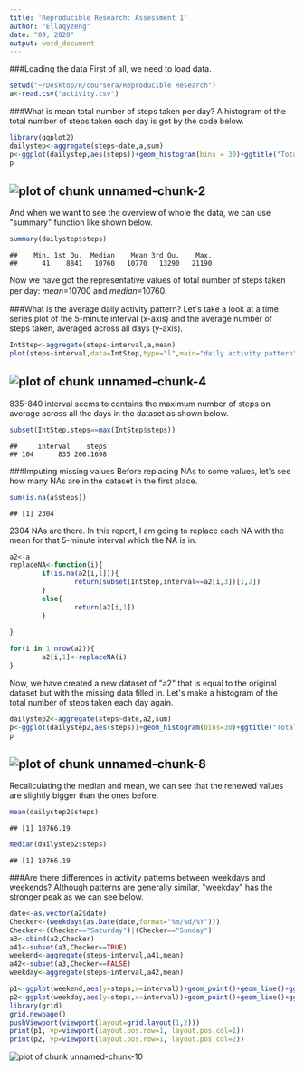 ```yaml
---
title: 'Reproducible Research: Assessment 1'
author: "Ellaqyzeng"
date: "09, 2020"
output: word_document
---
```

###Loading the data
First of all, we need to load data.

```r
setwd("~/Desktop/R/coursera/Reproducible Research")
a<-read.csv("activity.csv")
```
###What is mean total number of steps taken per day?
A histogram of the total number of steps taken each day is got by the code below.

```r
library(ggplot2)
dailystep<-aggregate(steps~date,a,sum)
p<-ggplot(dailystep,aes(steps))+geom_histogram(bins = 30)+ggtitle("Total number of steps taken per day")
p
```

![plot of chunk unnamed-chunk-2](figure/unnamed-chunk-2-1.png)
------------------------
And when we want to see the overview of whole the data, we can use "summary" function like shown below.

```r
summary(dailystep$steps)
```

```
##    Min. 1st Qu.  Median    Mean 3rd Qu.    Max. 
##      41    8841   10760   10770   13290   21190
```
Now we have got the representative values of total number of steps taken per day: *mean*=10700 and *median*=10760.　

###What is the average daily activity pattern?
Let's take a look at a time series plot of the 5-minute interval (x-axis) and the average number of steps taken, averaged across all days (y-axis). 

```r
IntStep<-aggregate(steps~interval,a,mean)
plot(steps~interval,data=IntStep,type="l",main="daily activity pattern")
```

![plot of chunk unnamed-chunk-4](figure/unnamed-chunk-4-1.png)
-------------------------
835-840 interval seems to contains the maximum number of steps on average across all the days in the dataset as shown below.

```r
subset(IntStep,steps==max(IntStep$steps))
```

```
##     interval    steps
## 104      835 206.1698
```
###Imputing missing values
Before replacing NAs to some values, let's see how many NAs are in the dataset in the first place.

```r
sum(is.na(a$steps))
```

```
## [1] 2304
```
2304 NAs are there. In this report, I am going to replace each NA with the mean for that 5-minute interval which the NA is in.

```r
a2<-a
replaceNA<-function(i){
        if(is.na(a2[i,1])){
                return(subset(IntStep,interval==a2[i,3])[1,2])
        }
        else{
                return(a2[i,1])
        }
        
}

for(i in 1:nrow(a2)){
        a2[i,1]<-replaceNA(i)
}
```
Now, we have created a new dataset of "a2" that is equal to the original dataset but with the missing data filled in. Let's make a histogram of the total number of steps taken each day again.

```r
dailystep2<-aggregate(steps~date,a2,sum)
p<-ggplot(dailystep2,aes(steps))+geom_histogram(bins=30)+ggtitle("Total number of steps taken per day")
p
```

![plot of chunk unnamed-chunk-8](figure/unnamed-chunk-8-1.png)
---------------------
Recaliculating the median and mean, we can see that the renewed values are slightly bigger than the ones before.

```r
mean(dailystep2$steps)
```

```
## [1] 10766.19
```

```r
median(dailystep2$steps)
```

```
## [1] 10766.19
```
###Are there differences in activity patterns between weekdays and weekends?
Although patterns are generally similar, "weekday" has the stronger peak as we can see below.

```r
date<-as.vector(a2$date)
Checker<-(weekdays(as.Date(date,format="%m/%d/%Y")))
Checker<-(Checker=="Saturday")|(Checker=="Sunday")
a3<-cbind(a2,Checker)
a41<-subset(a3,Checker==TRUE)
weekend<-aggregate(steps~interval,a41,mean)
a42<-subset(a3,Checker==FALSE)
weekday<-aggregate(steps~interval,a42,mean)

p1<-ggplot(weekend,aes(y=steps,x=interval))+geom_point()+geom_line()+ggtitle("weekend")
p2<-ggplot(weekday,aes(y=steps,x=interval))+geom_point()+geom_line()+ggtitle("weekday")
library(grid)
grid.newpage()
pushViewport(viewport(layout=grid.layout(1,2)))
print(p1, vp=viewport(layout.pos.row=1, layout.pos.col=1))
print(p2, vp=viewport(layout.pos.row=1, layout.pos.col=2))
```

![plot of chunk unnamed-chunk-10](figure/unnamed-chunk-10-1.png)


